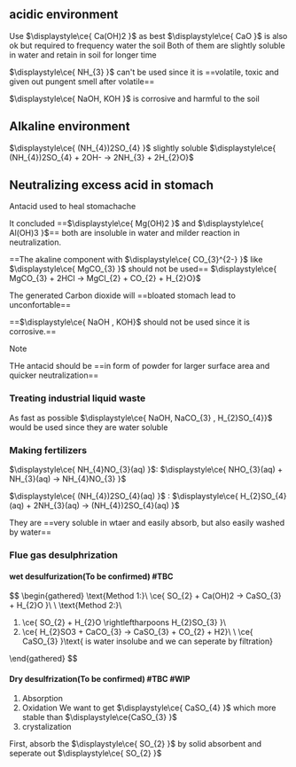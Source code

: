 ## acidic environment
Use $\displaystyle\ce{ Ca(OH)2 }$ as best 
$\displaystyle\ce{ CaO }$ is also ok but required to frequency water the soil
Both of them are slightly soluble in water and retain in soil for longer time

$\displaystyle\ce{ NH_{3} }$ can't be used since it is ==volatile, toxic and given out pungent smell after volatile==

$\displaystyle\ce{ NaOH, KOH }$ is corrosive and harmful to the soil
## Alkaline environment
$\displaystyle\ce{ (NH_{4})2SO_{4} }$  slightly soluble
$\displaystyle\ce{ (NH_{4})2SO_{4} + 2OH- -> 2NH_{3} + 2H_{2}O}$


## Neutralizing excess acid in stomach
Antacid used to heal stomachache

It concluded ==$\displaystyle\ce{ Mg(OH)2 }$ and $\displaystyle\ce{ Al(OH)3 }$== both are insoluble in water and milder reaction in neutralization.

==The akaline component with $\displaystyle\ce{ CO_{3}^{2-} }$  like $\displaystyle\ce{ MgCO_{3} }$ should not be used==
$\displaystyle\ce{ MgCO_{3} + 2HCl -> MgCl_{2} + CO_{2} + H_{2}O}$


The generated Carbon dioxide will ==bloated stomach lead to unconfortable==

==$\displaystyle\ce{ NaOH , KOH}$ should not be used since it is corrosive.==

> [!NOTE]
> THe antacid should be ==in form of powder for larger surface area and quicker neutralization==


### Treating industrial liquid waste
As fast as possible
$\displaystyle\ce{ NaOH, NaCO_{3} , H_{2}SO_{4}}$ would be used since they are water soluble

### Making fertilizers
$\displaystyle\ce{ NH_{4}NO_{3}(aq) }$: $\displaystyle\ce{ NHO_{3}(aq) + NH_{3}(aq) -> NH_{4}NO_{3} }$

$\displaystyle\ce{ (NH_{4})2SO_{4}(aq) }$ : $\displaystyle\ce{ H_{2}SO_{4}(aq) + 2NH_{3}(aq) -> (NH_{4})2SO_{4}(aq) }$

They are ==very soluble in wtaer and easily absorb, but also easily washed by water==
### Flue gas desulphrization
#### wet desulfurization(To be confirmed) #TBC
$$
\begin{gathered}
\text{Method 1:}\\
\ce{ SO_{2} + Ca(OH)2 -> CaSO_{3} + H_{2}O }\\
\\
\text{Method 2:}\\
1. \ce{ SO_{2} + H_{2}O \rightleftharpoons H_{2}SO_{3} }\\
2. \ce{ H_{2}SO3 + CaCO_{3} -> CaSO_{3} + CO_{2} + H2}\\
\\
\ce{ CaSO_{3} }\text{ is water insolube and we can seperate by filtration}

\end{gathered}
$$

#### Dry desulfrization(To be confirmed) #TBC #WIP
1. Absorption
2. Oxidation
   We want to get $\displaystyle\ce{ CaSO_{4} }$ which more stable than $\displaystyle\ce{CaSO_{3} }$ 
3. crystalization

First, absorb the $\displaystyle\ce{ SO_{2} }$ by solid absorbent and seperate out $\displaystyle\ce{ SO_{2} }$
